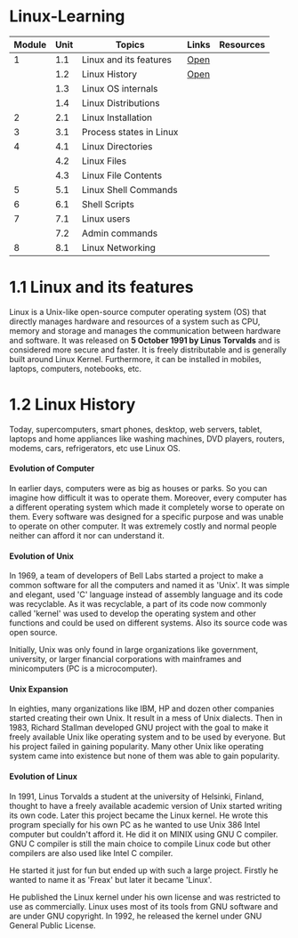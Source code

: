 # Linux-Learning
| Module 	| Unit 	| Topics                  	| Links 	| Resources 	|
|--------	|------	|-------------------------	|-------	|-----------	|
| 1      	| 1.1  	| Linux and its features  	|<a href="https://github.com/mayurrkukreja/Linux-Learning#11-linux-and-its-features">Open</a>       	|           	|
|        	| 1.2  	| Linux History      	|<a href="https://github.com/mayurrkukreja/Linux-Learning#12-linux-history">Open</a>       	|           	|
|        	| 1.3  	| Linux OS internals      	|       	|           	|
|        	| 1.4  	| Linux Distributions     	|       	|           	|
| 2      	| 2.1  	| Linux Installation      	|       	|           	|
| 3      	| 3.1  	| Process states in Linux 	|       	|           	|
| 4      	| 4.1  	| Linux Directories       	|       	|           	|
|        	| 4.2  	| Linux Files             	|       	|           	|
|        	| 4.3  	| Linux File Contents     	|       	|           	|
| 5      	| 5.1  	| Linux Shell Commands    	|       	|           	|
| 6      	| 6.1  	| Shell Scripts             	|       	|           	|
| 7      	| 7.1  	| Linux users             	|       	|           	|
|        	| 7.2  	| Admin commands          	|       	|           	|
| 8      	| 8.1  	| Linux Networking        	|       	|           	|


# 1.1 Linux and its features

Linux is a Unix-like open-source computer operating system (OS) 
that directly manages hardware and resources of a system such as CPU, 
memory and storage and manages the communication between hardware and software. It was released on 
**5 October 1991 by Linus Torvalds** and is considered more secure and faster. 
It is freely distributable and is generally built around Linux Kernel. 
Furthermore, it can be installed in mobiles, laptops, computers, notebooks, etc.


# 1.2 Linux History

Today, supercomputers, smart phones, desktop, web servers, tablet, laptops and home appliances like washing machines, DVD players, routers, modems, cars, refrigerators, etc use Linux OS.

#### Evolution of Computer
In earlier days, computers were as big as houses or parks. So you can imagine how difficult it was to operate them. Moreover, every computer has a different operating system which made it completely worse to operate on them. Every software was designed for a specific purpose and was unable to operate on other computer. It was extremely costly and normal people neither can afford it nor can understand it.

#### Evolution of Unix
In 1969, a team of developers of Bell Labs started a project to make a common software for all the computers and named it as 'Unix'. It was simple and elegant, used 'C' language instead of assembly language and its code was recyclable. As it was recyclable, a part of its code now commonly called 'kernel' was used to develop the operating system and other functions and could be used on different systems. Also its source code was open source.

Initially, Unix was only found in large organizations like government, university, or larger financial corporations with mainframes and minicomputers (PC is a microcomputer).

#### Unix Expansion
In eighties, many organizations like IBM, HP and dozen other companies started creating their own Unix. It result in a mess of Unix dialects. Then in 1983, Richard Stallman developed GNU project with the goal to make it freely available Unix like operating system and to be used by everyone. But his project failed in gaining popularity. Many other Unix like operating system came into existence but none of them was able to gain popularity.

#### Evolution of Linux
In 1991, Linus Torvalds a student at the university of Helsinki, Finland, thought to have a freely available academic version of Unix started writing its own code. Later this project became the Linux kernel. He wrote this program specially for his own PC as he wanted to use Unix 386 Intel computer but couldn't afford it. He did it on MINIX using GNU C compiler. GNU C compiler is still the main choice to compile Linux code but other compilers are also used like Intel C compiler.

He started it just for fun but ended up with such a large project. Firstly he wanted to name it as 'Freax' but later it became 'Linux'.

He published the Linux kernel under his own license and was restricted to use as commercially. Linux uses most of its tools from GNU software and are under GNU copyright. In 1992, he released the kernel under GNU General Public License.
